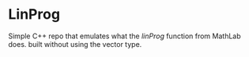 # LinProg
Simple C++ repo that emulates what the *linProg* function from MathLab does. built without using the vector type.
